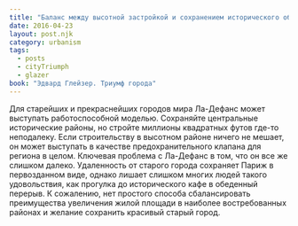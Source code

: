 ```yaml
---
title: "Баланс между высотной застройкой и сохранением исторического облика"
date: 2016-04-23
layout: post.njk
category: urbanism
tags:
  - posts
  - cityTriumph
  - glazer
book: "Эдвард Глейзер. Триумф города"
---
```


Для старейших и прекраснейших городов мира Ла-Дефанс может выступать работоспособной моделью. Сохраняйте центральные исторические районы, но стройте миллионы квадратных футов где-то неподалеку. Если строительству в высотном районе ничего не мешает, он может выступать в качестве предохранительного клапана для региона в целом. Ключевая проблема с Ла-Дефанс в том, что он все же слишком далеко. Удаленность от старого города сохраняет Париж в первозданном виде, однако лишает слишком многих людей такого удовольствия, как прогулка до исторического кафе в обеденный перерыв. К сожалению, нет простого способа сбалансировать преимущества увеличения жилой площади в наиболее востребованных районах и желание сохранить красивый старый город.

